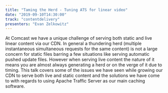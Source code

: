 ```yaml
---
title: "Taming the Herd - Tuning ATS for linear video"
date: "2019-09-10T14:30:00"
track: "contentdelivery"
presenters: "Evan Zelkowitz"
---
```


At Comcast we have a unique challenge of serving both static and live linear content via our CDN. In general a thundering herd (multiple instantaneous simultaneous requests for the same content) is not a large concern for static files barring a few situations like serving automatic pushed update files. However when serving live content the nature of it means you are almost always generating a herd or on the verge of it due to timing. This talk covers some of the issues we have seen while growing our CDN to serve both live and static content and the solutions we have come to with regards to using Apache Traffic Server as our main caching software.